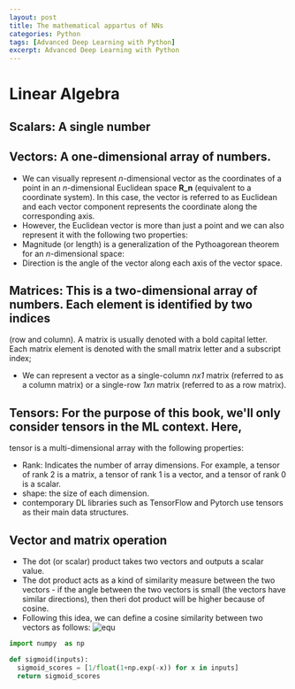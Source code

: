 ```yaml
---
layout: post
title: The mathematical appartus of NNs
categories: Python  
tags: [Advanced Deep Learning with Python]
excerpt: Advanced Deep Learning with Python
---
```


# Linear Algebra
## Scalars: A single number 
## Vectors: A one-dimensional array of numbers. 
- We can visually represent *n*-dimensional vector as  the  coordinates of a point  in an *n*-dimensional
Euclidean space **R_n** (equivalent  to a  coordinate system). In this case, the  vector is 
referred to as Euclidean and each vector component  represents the coordinate along the  corresponding
axis. 
- However, the Euclidean vector is more than just a point and  we can also represent it  with
the following two properties:
- Magnitude (or length) is a generalization of the  Pythoagorean theorem for an *n*-dimensional space:
- Direction is the  angle  of the vector along each axis of the vector space. 

## Matrices: This is a two-dimensional array of  numbers. Each element is identified by two indices
(row and column). A matrix is usually denoted with a  bold capital letter.  Each matrix element is denoted 
with  the small  matrix  letter and a  subscript index; 
- We can represent  a vector as a single-column *nx1* matrix (referred to as a column matrix) 
or a  single-row  *1xn* matrix (referred to as a row matrix). 

## Tensors: For the purpose  of this book, we'll only consider tensors in the ML context. Here,
tensor is  a multi-dimensional array with the  following  properties: 
- Rank: Indicates the  number of array dimensions. For example, a tensor of rank 2  is a matrix,
a tensor of rank 1 is a vector, and a tensor of rank 0 is a scalar. 
- shape: the size of each dimension. 
- contemporary  DL libraries such as TensorFlow and Pytorch use tensors as their main data structures.

## Vector and matrix operation
- The dot (or  scalar) product takes two vectors and outputs a scalar  value. 
- The dot product acts as a kind of similarity measure between the  two vectors -
if the  angle  between  the  two vectors is small (the  vectors have similar directions), then
theri  dot product will be  higher because  of cosine. 
- Following this idea, we can define a  cosine similarity between two  vectors as follows:
![equ](https://latex.codecogs.com/gif.latex?f(s_i)&space;=&space;1/(1&plus;e^{-s^i}))

```python
import numpy  as np

def sigmoid(inputs):
  sigmoid_scores = [1/float(1+np.exp(-x)) for x in inputs]
  return sigmoid_scores
```


